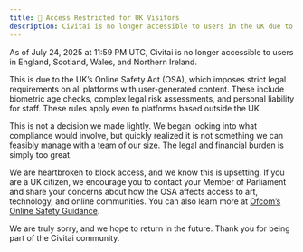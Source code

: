 ```yaml
---
title: 🚫 Access Restricted for UK Visitors
description: Civitai is no longer accessible to users in the UK due to the Online Safety Act.
---
```


As of July 24, 2025 at 11:59 PM UTC, Civitai is no longer accessible to users in England, Scotland, Wales, and Northern Ireland.

This is due to the UK’s Online Safety Act (OSA), which imposes strict legal requirements on all platforms with user-generated content. These include biometric age checks, complex legal risk assessments, and personal liability for staff. These rules apply even to platforms based outside the UK.

This is not a decision we made lightly. We began looking into what compliance would involve, but quickly realized it is not something we can feasibly manage with a team of our size. The legal and financial burden is simply too great.

We are heartbroken to block access, and we know this is upsetting. If you are a UK citizen, we encourage you to contact your Member of Parliament and share your concerns about how the OSA affects access to art, technology, and online communities. You can also learn more at [Ofcom’s Online Safety Guidance](https://www.gov.uk/government/publications/online-safety-act-explainer/online-safety-act-explainer).

We are truly sorry, and we hope to return in the future.
Thank you for being part of the Civitai community.

